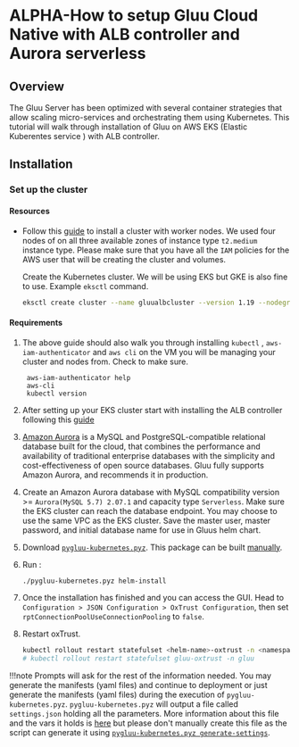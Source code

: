 # ALPHA-How to setup Gluu Cloud Native with ALB controller and Aurora serverless

## Overview

The Gluu Server has been optimized with several container strategies that allow scaling micro-services and orchestrating them using Kubernetes. This tutorial will walk through installation of Gluu on AWS EKS (Elastic Kuberentes service ) with ALB controller.



## Installation

### Set up the cluster

#### Resources

-  Follow this [guide](https://docs.aws.amazon.com/eks/latest/userguide/getting-started.html) to install a cluster with worker nodes. We used four nodes of  on all three available zones of instance type `t2.medium` instance type. Please make sure that you have all the `IAM` policies for the AWS user that will be creating the cluster and volumes.
 
   Create the Kubernetes cluster. We will be using EKS but GKE is also fine to use. Example `eksctl` command.

   ```bash
   eksctl create cluster --name gluualbcluster --version 1.19 --nodegroup-name standard-workers --node-type t2.medium --zones eu-central-1a,eu-central-1b,eu-central-1c --nodes 4 --nodes-min 1 --nodes-max 5 --region eu-central-1 --ssh-public-key "~/.ssh/id_rsa.pub"
   ```
   
#### Requirements

1. The above guide should also walk you through installing `kubectl` , `aws-iam-authenticator` and `aws cli` on the VM you will be managing your cluster and nodes from. Check to make sure.

        aws-iam-authenticator help
        aws-cli
        kubectl version

2. After setting up your EKS cluster start with installing the ALB controller following this [guide](https://docs.aws.amazon.com/eks/latest/userguide/alb-ingress.html)

3. [Amazon Aurora](https://aws.amazon.com/rds/aurora/?aurora-whats-new.sort-by=item.additionalFields.postDateTime&aurora-whats-new.sort-order=desc) is a MySQL and PostgreSQL-compatible relational database built for the cloud, that combines the performance and availability of traditional enterprise databases with the simplicity and cost-effectiveness of open source databases. Gluu fully supports Amazon Aurora, and recommends it in production.

4. Create an Amazon Aurora database with MySQL compatibility version >= `Aurora(MySQL 5.7) 2.07.1` and capacity type `Serverless`. Make sure the EKS cluster can reach the database endpoint. You may choose to use the same VPC as the EKS cluster. Save the master user, master password, and initial database name for use in Gluus helm chart.

5. Download [`pygluu-kubernetes.pyz`](https://github.com/GluuFederation/cloud-native-edition/releases). This package can be built [manually](https://github.com/GluuFederation/cloud-native-edition/blob/4.2/README.md#build-pygluu-kubernetespyz-manually).

6. Run :

   ```bash
   ./pygluu-kubernetes.pyz helm-install
   ```

7. Once the installation has finished and you can access the GUI. Head to `Configuration > JSON Configuration > OxTrust Configuration`, then set `rptConnectionPoolUseConnectionPooling` to `false`.

8. Restart oxTrust.

   ```bash
   kubectl rollout restart statefulset <helm-name>-oxtrust -n <namespace>
   # kubectl rollout restart statefulset gluu-oxtrust -n gluu
   ```

!!!note
    Prompts will ask for the rest of the information needed. You may generate the manifests (yaml files) and continue to deployment or just generate the  manifests (yaml files) during the execution of `pygluu-kubernetes.pyz`. `pygluu-kubernetes.pyz` will output a file called `settings.json` holding all the parameters. More information about this file and the vars it holds is [here](../installation-guide/install-kubernetes.md#settingsjson-parameters-file-contents) but  please don't manually create this file as the script can generate it using [`pygluu-kubernetes.pyz generate-settings`](https://github.com/GluuFederation/cloud-native-edition/releases). 

